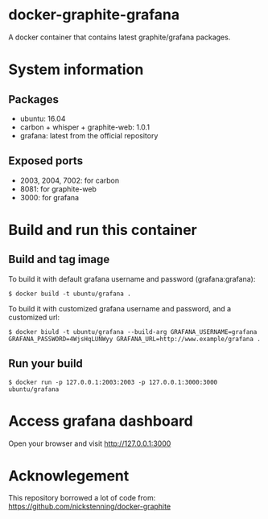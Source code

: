 # docker-graphite-grafana

A docker container that contains latest graphite/grafana packages.

# System information

## Packages

  - ubuntu: 16.04
  - carbon + whisper + graphite-web: 1.0.1
  - grafana: latest from the official repository

## Exposed ports

  - 2003, 2004, 7002: for carbon
  - 8081: for graphite-web
  - 3000: for grafana
  
# Build and run this container

## Build and tag image

To build it with default grafana username and password (grafana:grafana):  

    $ docker build -t ubuntu/grafana .

To build it with customized grafana username and password, and a customized url:  

    $ docker biuld -t ubuntu/grafana --build-arg GRAFANA_USERNAME=grafana GRAFANA_PASSWORD=4WjsHqLUNWyy GRAFANA_URL=http://www.example/grafana .

## Run your build

    $ docker run -p 127.0.0.1:2003:2003 -p 127.0.0.1:3000:3000 ubuntu/grafana

# Access grafana dashboard

Open your browser and visit http://127.0.0.1:3000 

# Acknowlegement

This repository borrowed a lot of code from: https://github.com/nickstenning/docker-graphite
